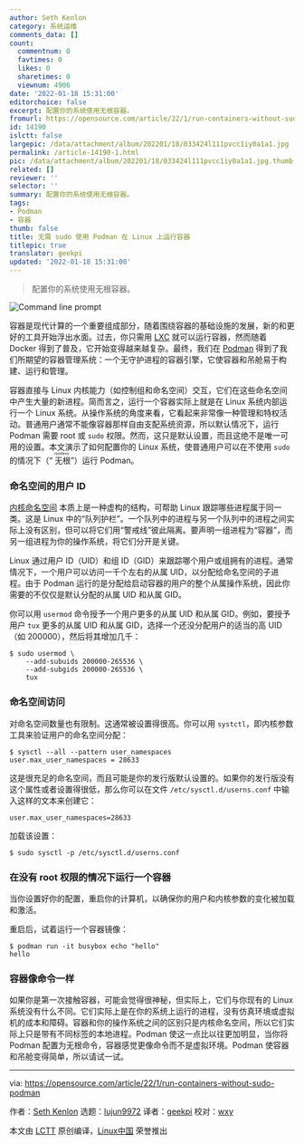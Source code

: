 ```yaml
---
author: Seth Kenlon
category: 系统运维
comments_data: []
count:
  commentnum: 0
  favtimes: 0
  likes: 0
  sharetimes: 0
  viewnum: 4906
date: '2022-01-18 15:31:00'
editorchoice: false
excerpt: 配置你的系统使用无根容器。
fromurl: https://opensource.com/article/22/1/run-containers-without-sudo-podman
id: 14190
islctt: false
largepic: /data/attachment/album/202201/18/033424l111pvcc1iy0a1a1.jpg
permalink: /article-14190-1.html
pic: /data/attachment/album/202201/18/033424l111pvcc1iy0a1a1.jpg.thumb.jpg
related: []
reviewer: ''
selector: ''
summary: 配置你的系统使用无根容器。
tags:
- Podman
- 容器
thumb: false
title: 无需 sudo 使用 Podman 在 Linux 上运行容器
titlepic: true
translator: geekpi
updated: '2022-01-18 15:31:00'
---
```



> 
> 配置你的系统使用无根容器。
> 
> 
> 


![](/data/attachment/album/202201/18/033424l111pvcc1iy0a1a1.jpg "Command line prompt")


容器是现代计算的一个重要组成部分，随着围绕容器的基础设施的发展，新的和更好的工具开始浮出水面。过去，你只需用 [LXC](https://opensource.com/article/18/11/behind-scenes-linux-containers) 就可以运行容器，然而随着 Docker 得到了普及，它开始变得越来越复杂。最终，我们在 [Podman](http://podman.io) 得到了我们所期望的容器管理系统：一个无守护进程的容器引擎，它使容器和吊舱易于构建、运行和管理。


容器直接与 Linux 内核能力（如控制组和命名空间）交互，它们在这些命名空间中产生大量的新进程。简而言之，运行一个容器实际上就是在 Linux 系统内部运行一个 Linux 系统。从操作系统的角度来看，它看起来非常像一种管理和特权活动。普通用户通常不能像容器那样自由支配系统资源，所以默认情况下，运行 Podman 需要 root 或 `sudo` 权限。然而，这只是默认设置，而且这绝不是唯一可用的设置。本文演示了如何配置你的 Linux 系统，使普通用户可以在不使用 `sudo` 的情况下（“<ruby> 无根 <rt>  rootless </rt></ruby>”）运行 Podman。


### 命名空间的用户 ID


[内核命名空间](https://opensource.com/article/19/10/namespaces-and-containers-linux) 本质上是一种虚构的结构，可帮助 Linux 跟踪哪些进程属于同一类。这是 Linux 中的“队列护栏”。一个队列中的进程与另一个队列中的进程之间实际上没有区别，但可以将它们用“警戒线”彼此隔离。要声明一组进程为“容器”，而另一组进程为你的操作系统，将它们分开是关键。


Linux 通过用户 ID（UID）和组 ID（GID）来跟踪哪个用户或组拥有的进程。通常情况下，一个用户可以访问一千个左右的从属 UID，以分配给命名空间的子进程。由于 Podman 运行的是分配给启动容器的用户的整个从属操作系统，因此你需要的不仅仅是默认分配的从属 UID 和从属 GID。


你可以用 `usermod` 命令授予一个用户更多的从属 UID 和从属 GID。例如，要授予用户 `tux` 更多的从属 UID 和从属 GID，选择一个还没分配用户的适当的高 UID（如 200000），然后将其增加几千：



```
$ sudo usermod \
    --add-subuids 200000-265536 \
    --add-subgids 200000-265536 \
    tux

```

### 命名空间访问


对命名空间数量也有限制。这通常被设置得很高。你可以用 `systctl`，即内核参数工具来验证用户的命名空间分配：



```
$ sysctl --all --pattern user_namespaces
user.max_user_namespaces = 28633

```

这是很充足的命名空间，而且可能是你的发行版默认设置的。如果你的发行版没有这个属性或者设置得很低，那么你可以在文件 `/etc/sysctl.d/userns.conf` 中输入这样的文本来创建它：



```
user.max_user_namespaces=28633

```

加载该设置：



```
$ sudo sysctl -p /etc/sysctl.d/userns.conf

```

### 在没有 root 权限的情况下运行一个容器


当你设置好你的配置，重启你的计算机，以确保你的用户和内核参数的变化被加载和激活。


重启后，试着运行一个容器镜像：



```
$ podman run -it busybox echo "hello"
hello

```

### 容器像命令一样


如果你是第一次接触容器，可能会觉得很神秘，但实际上，它们与你现有的 Linux 系统没有什么不同。它们实际上是在你的系统上运行的进程，没有仿真环境或虚拟机的成本和障碍。容器和你的操作系统之间的区别只是内核命名空间，所以它们实际上只是带有不同标签的本地进程。Podman 使这一点比以往更加明显，当你将 Podman 配置为无根命令，容器感觉更像命令而不是虚拟环境。Podman 使容器和吊舱变得简单，所以请试一试。




---


via: <https://opensource.com/article/22/1/run-containers-without-sudo-podman>


作者：[Seth Kenlon](https://opensource.com/users/seth) 选题：[lujun9972](https://github.com/lujun9972) 译者：[geekpi](https://github.com/geekpi) 校对：[wxy](https://github.com/wxy)


本文由 [LCTT](https://github.com/LCTT/TranslateProject) 原创编译，[Linux中国](https://linux.cn/) 荣誉推出